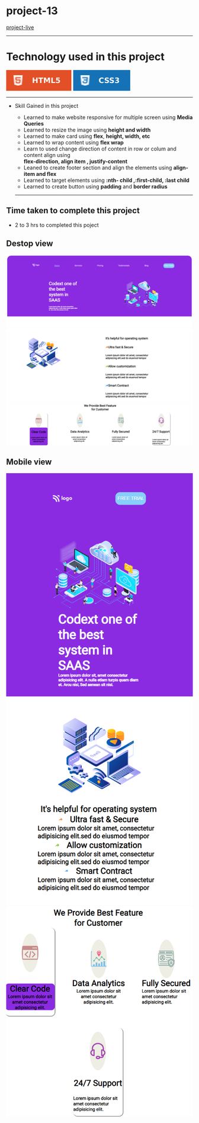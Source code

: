 # project-13 #
[project-live](https://fswd-project13.netlify.app)
   - - - -
 # Technology used in this project #
  ![html](./image/html.svg) ![css](./image/css.svg) 

   - - - - 
* Skill Gained in this project
  * Learned to make website responsive for multiple screen using __Media Queries__
  * Learned to resize the image 
  using __height and width__
  * Learned to make card  using __flex__, __height, width, etc__ 
  * Learned to wrap content using __flex wrap__
  * Learn to used change direction of content in row or colum  and content align using  
  __flex-direction, align item , justify-content__
  *  Leaned to  create footer section and align the elements using __align-item and flex__
   * Learned to target elements using __:nth- child ,:first-child, :last child__
  * Learned to create button using __padding__  and __border radius__
   
   - - - -
 ## Time taken to complete this project ##
 * 2 to 3 hrs  to completed this poject
 
 ## Destop view ##
 
 ![picture](./image/destopscreen1.png) 
 ![picture](./image/destopscreen2.png)
  ![picture](./image/destopscreen3.png) 
  
  

  ## Mobile view ##
  ![picture](./image/mobilescreen1.png)
  ![picture](./image/mobilescreen2.png)
  ![picture](./image/mobilescreen3.png)
  
